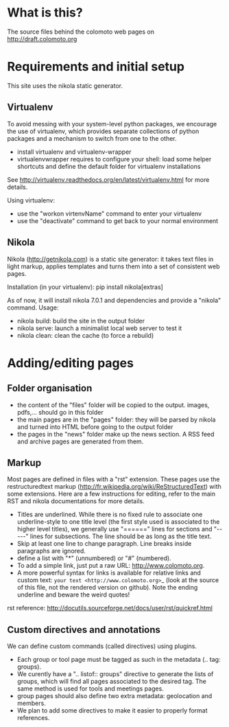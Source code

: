 What is this?
=============

The source files behind the colomoto web pages on http://draft.colomoto.org


Requirements and initial setup
=============================

This site uses the nikola static generator.


Virtualenv
----------

To avoid messing with your system-level python packages, we encourage the use of virtualenv,
which provides separate collections of python packages and a mechanism to switch from one to the other.

* install virtualenv and virtualenv-wrapper
* virtualenvwrapper requires to configure your shell:
  load some helper shortcuts and define the default folder for virtualenv installations

See http://virtualenv.readthedocs.org/en/latest/virtualenv.html for more details.


Using virtualenv:

* use the "workon virtenvName" command to enter your virtualenv
* use the "deactivate" command to get back to your normal environment


Nikola
------

Nikola (http://getnikola.com) is a static site generator: it takes text files in light markup, applies templates and turns them into a set of consistent web pages.


Installation (in your virtualenv):  pip install nikola[extras]

As of now, it will install nikola 7.0.1 and dependencies and provide a "nikola" command.
Usage:

* nikola build: build the site in the output folder
* nikola serve: launch a minimalist local web server to test it
* nikola clean: clean the cache (to force a rebuild)



Adding/editing pages
====================


Folder organisation
-------------------

* the content of the "files" folder will be copied to the output. images, pdfs,... should go in this folder
* the main pages are in the "pages" folder: they will be parsed by nikola and turned into HTML before going to the output folder
* the pages in the "news" folder make up the news section. A RSS feed and archive pages are generated from them.


Markup
------

Most pages are defined in files with a "rst" extension.
These pages use the restructuredtext markup (http://fr.wikipedia.org/wiki/ReStructuredText) with some extensions.
Here are a few instructions for editing, refer to the main RST and nikola documentations for more details.


* Titles are underlined.
  While there is no fixed rule to associate one underline-style to one title level (the first style used is associated to the higher level titles),
  we generally use "======" lines for sections and "-----" lines for subsections. The line should be as long as the title text.
* Skip at least one line to change paragraph. Line breaks inside paragraphs are ignored.
* define a list with "*" (unnumbered) or "#" (numbered).
* To add a simple link, just put a raw URL: http://www.colomoto.org.
* A more powerful syntax for links is available for relative links and custom text:
  `your text <http://www.colomoto.org>`_ (look at the source of this file, not the rendered version on github).
  Note the ending underline and beware the weird quotes!

rst reference: http://docutils.sourceforge.net/docs/user/rst/quickref.html


Custom directives and annotations
---------------------------------

We can define custom commands (called directives) using plugins.

* Each group or tool page must be tagged as such in the metadata (.. tag: groups).
* We curently have a ".. listof:: groups" directive to generate the lists of groups, which will find all pages
  associated to the desired tag. The same method is used for tools and meetings pages.
* group pages should also define two extra metadata: geolocation and members.
* We plan to add some directives to make it easier to properly format references.

